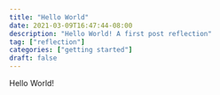 ```yaml
---
title: "Hello World"
date: 2021-03-09T16:47:44-08:00
description: "Hello World! A first post reflection"
tag: ["reflection"]
categories: ["getting started"]
draft: false
---
```


Hello World!
